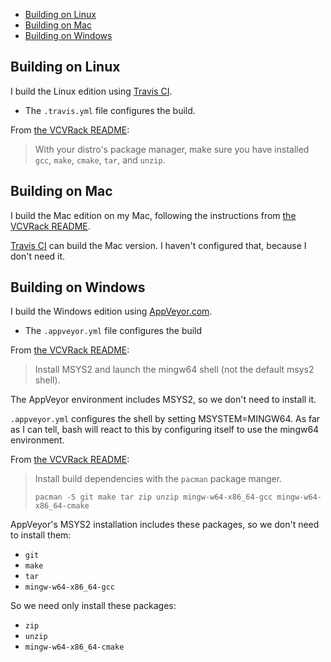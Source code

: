 - [Building on Linux](#building-on-linux)
- [Building on Mac](#building-on-max)
- [Building on Windows](#building-on-windows)

## Building on Linux

I build the Linux edition
using [Travis CI](https://travis-ci.org).

- The `.travis.yml` file configures the build.

From [the VCVRack README](https://github.com/vcvrack/rack):

> With your distro's package manager,
  make sure you have installed `gcc`, `make`, `cmake`, `tar`, and `unzip`.

## Building on Mac

I build the Mac edition on my Mac,
following the instructions
from [the VCVRack README](https://github.com/vcvrack/rack).

[Travis CI](https://travis-ci.org)
can build the Mac version.
I haven't configured that,
because I don't need it.

## Building on Windows

I build the Windows edition
using [AppVeyor.com](https://appveyor.com).

- The `.appveyor.yml` file configures the build

From [the VCVRack README](https://github.com/vcvrack/rack):

> Install MSYS2 and launch the mingw64 shell (not the default msys2 shell).

The AppVeyor environment includes MSYS2, so we don't need to install it.

`.appveyor.yml` configures the shell by setting MSYSTEM=MINGW64.
As far as I can tell,
bash will react to this
by configuring itself to use the mingw64 environment.

From [the VCVRack README](https://github.com/vcvrack/rack):

> Install build dependencies with the `pacman` package manger.
>
> `pacman -S git make tar zip unzip mingw-w64-x86_64-gcc mingw-w64-x86_64-cmake`

AppVeyor's MSYS2 installation includes these packages, so we don't need to install them:
- `git`
- `make`
- `tar`
- `mingw-w64-x86_64-gcc`

So we need only install these packages:
- `zip`
- `unzip`
- `mingw-w64-x86_64-cmake`
